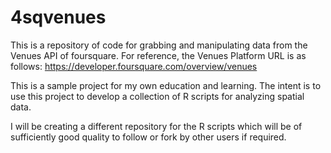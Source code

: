 4sqvenues
=========

This is a repository of code for grabbing and manipulating data from the Venues API of foursquare. For reference, the Venues Platform URL is as follows: https://developer.foursquare.com/overview/venues

This is a sample project for my own education and learning. The intent is to use this project to develop a collection of R scripts for analyzing spatial data.

I will be creating a different repository for the R scripts which will be of sufficiently good quality to follow or fork by other users if required.
